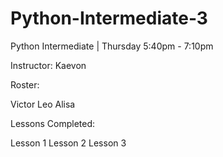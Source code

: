 # Python-Intermediate-3

Python Intermediate | Thursday 5:40pm - 7:10pm

Instructor: Kaevon

Roster:

Victor
Leo
Alisa

Lessons Completed:

Lesson 1
Lesson 2
Lesson 3
